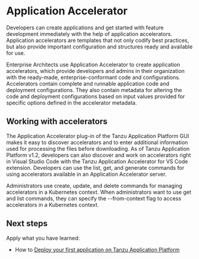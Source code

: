 # Application Accelerator

Developers can create applications and get started with feature development immediately with the help of application accelerators. Application accelerators are templates that not only codify best practices, but also provide important configuration and structures ready and available for use.

Enterprise Architects use Application Accelerator to create application accelerators, which provide developers and admins in their organization with the ready-made, enterprise-conformant code and configurations. Accelerators contain complete and runnable application code and deployment configurations. They also contain metadata for altering the code and deployment configurations based on input values provided for specific options defined in the accelerator metadata.

## <a id="work-with-accelerators"></a>Working with accelerators

The Application Accelerator plug-in of the Tanzu Application Platform GUI makes it easy to discover accelerators and to enter additional information used for processing the files before downloading. As of Tanzu Application Platform v1.2, developers can also discover and work on accelerators right in Visual Studio Code with the Tanzu Application Accelerator for VS Code extension. Developers can use the list, get, and generate commands for using accelerators available in an Application Accelerator server.

Administrators use create, update, and delete commands for managing accelerators in a Kubernetes context. When administrators want to use get and list commands, they can specify the --from-context flag to access accelerators in a Kubernetes context.

## Next steps

Apply what you have learned:

- How to [Deploy your first application on Tanzu Application Platform](deploy-first-app.md)
